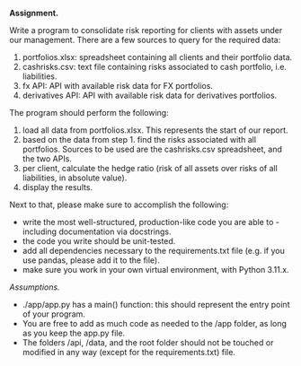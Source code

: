 **Assignment.**

Write a program to consolidate risk reporting for clients with assets under our management. There are a few sources to query for the required data:
1. portfolios.xlsx: spreadsheet containing all clients and their portfolio data.
2. cashrisks.csv: text file containing risks associated to cash portfolio, i.e. liabilities.
3. fx API: API with available risk data for FX portfolios.
4. derivatives API: API with available risk data for derivatives portfolios.

The program should perform the following:
1. load all data from portfolios.xlsx. This represents the start of our report.
2. based on the data from step 1. find the risks associated with all portfolios. Sources to be used are the cashrisks.csv spreadsheet, and the two APIs.
3. per client, calculate the hedge ratio (risk of all assets over risks of all liabilities, in absolute value).
4. display the results.

Next to that, please make sure to accomplish the following:
* write the most well-structured, production-like code you are able to - including documentation via docstrings.
* the code you write should be unit-tested.
* add all dependencies necessary to the requirements.txt file (e.g. if you use pandas, please add it to the file).
* make sure you work in your own virtual environment, with Python 3.11.x.

*Assumptions.*
* ./app/app.py has a main() function: this should represent the entry point of your program.
* You are free to add as much code as needed to the /app folder, as long as you keep the app.py file.
* The folders /api, /data, and the root folder should not be touched or modified in any way (except for the requirements.txt) file.